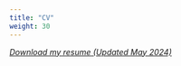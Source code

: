 ```yaml
---
title: "CV"
weight: 30
---
```


[_Download my resume (Updated May 2024)_](/files/CV_Seropian_Thomas_202405.pdf)
